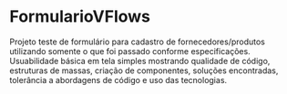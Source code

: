 # FormularioVFlows
Projeto teste de formulário para cadastro de fornecedores/produtos utilizando somente o que foi passado conforme especificações. Usuabilidade básica em tela simples mostrando qualidade de código, estruturas de massas, criação de componentes, soluções encontradas, tolerância a abordagens de código e uso das tecnologias.

